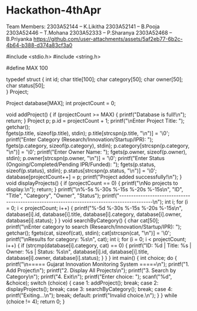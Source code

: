 # Hackathon-4thApr
Team Members:
2303A52144 – K.Likitha
2303A52141 – B.Pooja
2303A52446 – T.Mohana
2303A52333 – P.Sharanya
2303A52468 – B.Priyanka
https://github.com/user-attachments/assets/5af2eb77-6b2c-4b64-b388-d374a83cf3a0

#include <stdio.h>
#include <string.h>

#define MAX 100

typedef struct {
    int id;
    char title[100];
    char category[50]; 
    char owner[50];
    char status[50];    
} Project;

Project database[MAX];
int projectCount = 0;

void addProject() {
    if (projectCount >= MAX) {
        printf("Database is full!\n");
        return;
    }
    Project p;
    p.id = projectCount + 1;
    printf("\nEnter Project Title: ");
    getchar();  
    fgets(p.title, sizeof(p.title), stdin);
    p.title[strcspn(p.title, "\n")] = '\0';
    printf("Enter Category (Research/Innovation/Startup/IPR): ");
    fgets(p.category, sizeof(p.category), stdin);
    p.category[strcspn(p.category, "\n")] = '\0';
    printf("Enter Owner Name: ");
    fgets(p.owner, sizeof(p.owner), stdin);
    p.owner[strcspn(p.owner, "\n")] = '\0';
    printf("Enter Status (Ongoing/Completed/Pending IPR/Funded): ");
    fgets(p.status, sizeof(p.status), stdin);
    p.status[strcspn(p.status, "\n")] = '\0';
    database[projectCount++] = p;
    printf("Project added successfully!\n");
}
void displayProjects() {
    if (projectCount == 0) {
        printf("\nNo projects to display.\n");
        return;
    }
    printf("\n%-5s %-30s %-15s %-20s %-15s\n", "ID", "Title", "Category", "Owner", "Status");
    printf("--------------------------------------------------------------------------------------------\n");
    int i;
    for (i = 0; i < projectCount; i++) {
        printf("%-5d %-30s %-15s %-20s %-15s\n",
            database[i].id, database[i].title, database[i].category, database[i].owner, database[i].status);
    }
}
void searchByCategory() {
    char cat[50];
    printf("\nEnter category to search (Research/Innovation/Startup/IPR): ");
    getchar(); 
    fgets(cat, sizeof(cat), stdin);
    cat[strcspn(cat, "\n")] = '\0';
    printf("\nResults for category: %s\n", cat);
    int i;
    for (i = 0; i < projectCount; i++) {
        if (strcmp(database[i].category, cat) == 0) {
            printf("ID: %d | Title: %s | Owner: %s | Status: %s\n", 
                database[i].id, database[i].title, database[i].owner, database[i].status);
        }
    }
}
int main() {
    int choice;
    do {
        printf("\n===== Gujarat Innovation Monitoring System =====\n");
        printf("1. Add Project\n");
        printf("2. Display All Projects\n");
        printf("3. Search by Category\n");
        printf("4. Exit\n");
        printf("Enter choice: ");
        scanf("%d", &choice);
        switch (choice) {
            case 1: addProject(); break;
            case 2: displayProjects(); break;
            case 3: searchByCategory(); break;
            case 4: printf("Exiting...\n"); break;
            default: printf("Invalid choice.\n");
        }
    } while (choice != 4);
    return 0;
}
